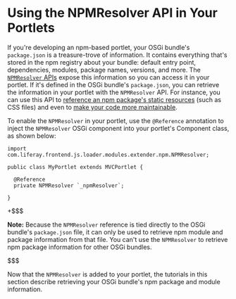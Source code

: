 # Using the NPMResolver API in Your Portlets [](id=using-the-npmresolver-api-in-your-portlets)

If you're developing an npm-based portlet, your OSGi bundle's `package.json` is 
a treasure-trove of information. It contains everything that's stored in the 
npm registry about your bundle: default entry point, dependencies, modules, 
package names, versions, and more. The 
[`NPMResolver` APIs](@app-ref@/foundation/latest/javadocs/com/liferay/frontend/js/loader/modules/extender/npm/NPMResolver.html) 
expose this information so you can access it in your portlet. If it's defined 
in the OSGi bundle's `package.json`, you can retrieve the information in your 
portlet with the `NPMResolver` API. For instance, you can use this API to 
[reference an npm package's static resources](/develop/tutorials/-/knowledge_base/7-1/obtaining-dependency-npm-package-descriptors) 
(such as CSS files) and even to
[make your code more maintainable](/develop/tutorials/-/knowledge_base/7-1/obtaining-npm-package-descriptors#using-an-alias-to-reference-a-modules-package). 

To enable the `NPMResolver` in your portlet, use the `@Reference` annotation to 
inject the `NPMResolver` OSGi component into your portlet's Component class, as 
shown below:

    import com.liferay.frontend.js.loader.modules.extender.npm.NPMResolver;

    public class MyPortlet extends MVCPortlet {
      
      @Reference
      private NPMResolver `_npmResolver`;
      
    }

+$$$

**Note:** Because the `NPMResolver` reference is tied directly to the OSGi 
bundle's `package.json` file, it can only be used to retrieve npm module and 
package information from that file. You can't use the `NPMResolver` to retrieve 
npm package information for other OSGi bundles.

$$$
 
Now that the `NPMResolver` is added to your portlet, the tutorials in this 
section describe retrieving your OSGi bundle's npm package and module 
information.